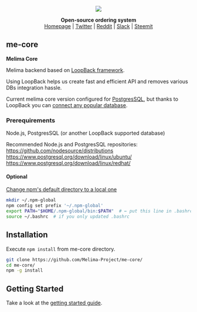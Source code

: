 <p align="center"><a href="https://melima.hda.me/"><img src="https://avatars2.githubusercontent.com/u/29970755?v=4&s=140"></p></a>
<p align="center"><strong>Open-source ordering system</strong><br> <a href="https://melima.hda.me/">Homepage</a> | <a href="https://twitter.com/Melima_Project">Twitter</a> | <a href="https://www.reddit.com/r/melima/">Reddit</a> | <a href="https://melima.slack.com/">Slack</a> | <a href="https://steemit.com/@melima">Steemit</a></p>

## me-core

**Melima Core**

Melima backend based on [LoopBack framework](https://github.com/strongloop/loopback).

Using LoopBack helps us create fast and efficient API and removes various DBs integration hassle.

Current melima core version configured for [PostgresSQL](https://www.postgresql.org/), but thanks to LoopBack you can [connect any popular database](http://loopback.io/doc/en/lb3/Database-connectors.html).

### Prerequirements

Node.js, PostgresSQL (or another LoopBack supported database)

Recommended Node.js and PostgresSQL repositories:  
https://github.com/nodesource/distributions  
https://www.postgresql.org/download/linux/ubuntu/  
https://www.postgresql.org/download/linux/redhat/

#### Optional

[Change npm's default directory to a local one](https://stackoverflow.com/a/39373730)

```bash
mkdir ~/.npm-global
npm config set prefix '~/.npm-global'
export PATH="$HOME/.npm-global/bin:$PATH"  # ← put this line in .bashrc
source ~/.bashrc  # if you only updated .bashrc
```

## Installation

Execute `npm install` from me-core directory.

```bash
git clone https://github.com/Melima-Project/me-core/
cd me-core/
npm -g install
```

## Getting Started
    
Take a look at the [getting started guide]().
